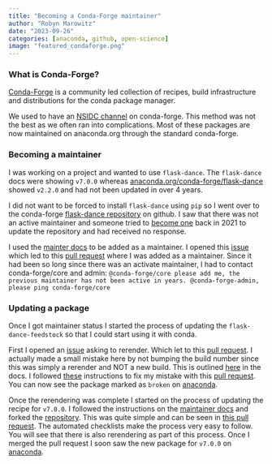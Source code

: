 ```yaml
---
title: "Becoming a Conda-Forge maintainer"
author: "Robyn Marowitz"
date: "2023-09-26"
categories: [anaconda, github, open-science]
image: "featured_condaforge.png"
--- 
```


### What is Conda-Forge?
[Conda-Forge](https://github.com/conda-forge) is a community led collection of recipes, build infrastructure and distributions for the conda package manager.

We used to have an [NSIDC channel](https://anaconda.org/NSIDC) on conda-forge. This method was not the best as we often ran into complications. Most of these packages are now maintained on anaconda.org through the standard conda-forge. 

### Becoming a maintainer

I was working on a project and wanted to use `flask-dance`. The `flask-dance` docs were showing `v7.0.0` whereas [anaconda.org/conda-forge/flask-dance](https://anaconda.org/conda-forge/flask-dance/) showed `v2.2.0` and had not been updated in over 4 years. 

I did not want to be forced to install `flask-dance` using `pip` so I went over to the conda-forge [flask-dance repository](https://github.com/conda-forge/flask-dance-feedstock) on github. I saw that there was not an active maintainer and someone tried to [become one](https://github.com/conda-forge/flask-dance-feedstock/issues/7) back in 2021 to update the repository and had received no response. 

I used the [mainter docs](https://conda-forge.org/docs/maintainer/infrastructure.html#conda-forge-admin-please-add-user-username) to be added as a maintainer. I opened this [issue](https://github.com/conda-forge/flask-dance-feedstock/issues/10) which led to this [pull request](https://github.com/conda-forge/flask-dance-feedstock/pull/11) where I was added as a maintainer. Since it had been so long since there was an activate maintainer, I had to contact conda-forge/core and admin: ```@conda-forge/core please add me, the previous maintainer has not been active in years. @conda-forge-admin, please ping conda-forge/core```

### Updating a package
Once I got maintainer status I started the process of updating the `flask-dance-feedstock` so that I could start using it with conda. 

First I opened an [issue](https://github.com/conda-forge/flask-dance-feedstock/issues/12) asking to rerender. Which let to this [pull request](https://github.com/conda-forge/flask-dance-feedstock/pull/13). I actually made a small mistake here by not bumping the build number since this was simply a rerender and NOT a new build. This is outlined [here](https://conda-forge.org/docs/maintainer/updating_pkgs.html#updating-recipes) in the docs. I followed [these](https://conda-forge.org/docs/maintainer/updating_pkgs.html#archiving-feedstocks) instructions to fix my mistake with this [pull request](https://github.com/conda-forge/admin-requests/pull/817). You can now see the package marked as `broken` on [anaconda](https://anaconda.org/conda-forge/flask-dance/files). 

Once the rerendering was complete I started on the process of updating the recipe for `v7.0.0`. I followed the instructions on the [maintainer docs](https://anaconda.org/conda-forge/flask-dance/files) and forked the [repository](https://github.com/rmarow/flask-dance-feedstock). This was quite simple and can be seen in [this pull request](https://github.com/conda-forge/flask-dance-feedstock/pull/15). The automated checklists make the process very easy to follow. You will see that there is also rerendering as part of this process. Once I merged the pull request I soon saw the new package for `v7.0.0` on [anaconda](https://anaconda.org/conda-forge/flask-dance). 

